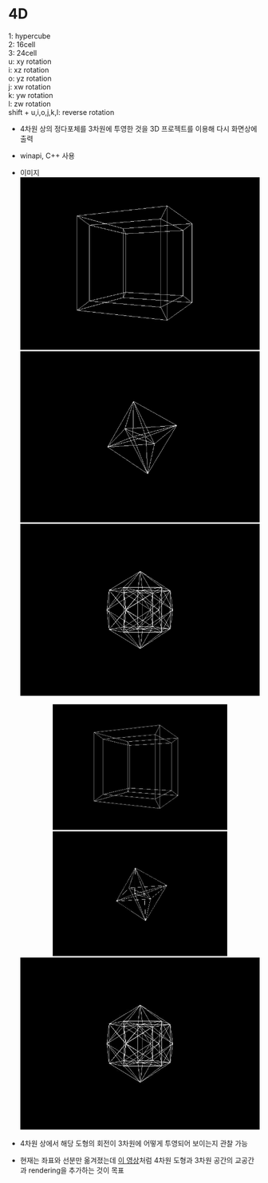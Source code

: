 # 4D

1: hypercube  
2: 16cell  
3: 24cell  
u: xy rotation  
i: xz rotation  
o: yz rotation  
j: xw rotation  
k: yw rotation  
l: zw rotation  
shift + u,i,o,j,k,l: reverse rotation  

* 4차원 상의 정다포체를 3차원에 투영한 것을 3D 프로젝트를 이용해 다시 화면상에 출력
* winapi, C++ 사용
* 이미지 
![alt tag](https://github.com/mori-inj/4D/blob/master/hypercube.PNG)  
![alt tag](https://github.com/mori-inj/4D/blob/master/16cell.PNG)  
![alt tag](https://github.com/mori-inj/4D/blob/master/24cell.PNG)  

  <p align="center">
    <img src="https://raw.githubusercontent.com/mori-inj/mori-inj.github.com/master/8cell.jpg" width="350"/>
    <img src="https://raw.githubusercontent.com/mori-inj/mori-inj.github.com/master/16cell.jpg" width="350"/>
    <br />
    <img src="https://raw.githubusercontent.com/mori-inj/mori-inj.github.com/master/24cell.jpg" width="700"/>
  </p>
* 4차원 상에서 해당 도형의 회전이 3차원에 어떻게 투영되어 보이는지 관찰 가능
* 현재는 좌표와 선분만 옮겨졌는데 [이 영상](https://www.youtube.com/watch?v=0t4aKJuKP0Q)처럼 4차원 도형과 3차원 공간의 교공간과 rendering을 추가하는 것이 목표
